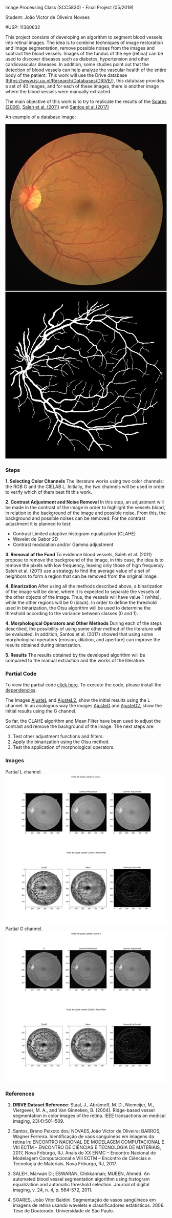 Image Processing Class (SCC5830) - Final Project (05/2019)

Student: João Victor de Oliveira Novaes

#USP: 11360632
 
This project consists of developing an algorithm to segment blood vessels into retinal images. The idea is to combine techniques of image restoration and image segmentation, remove possible noises from the images and subtract the blood vessels. Images of the fundus of the eye (retina) can be used to discover diseases such as diabetes, hypertension and other cardiovascular diseases. In addition, some studies point out that the detection of blood vessels can help analyze the vascular health of the entire body of the patient.  This work will use the Drive database (https://www.isi.uu.nl/Research/Databases/DRIVE/), this database provides a set of 40 images, and for each of these images, there is another image where the blood vessels were manually extracted.

The main objective of this work is to try to replicate the results of the [Soares (2006)](http://www.teses.usp.br/teses/disponiveis/45/45134/tde-24072007-174800/en.php), [Saleh et al. (2011)](https://www.ncbi.nlm.nih.gov/pmc/articles/PMC3138933/) and [Santos et al.(2017)](./1019.pdf)

An example of a database image:

![Not found](./01_original.jpg)
![Not found](./01_manual1.png)

### Steps ###
**1. Selecting Color Channels**
The literature works using two color channels: the RGB G and the CIELAB L. Initially, the two channels will be used in order to verify which of them best fit this work.

**2. Contrast Adjustment and Noise Removal**
In this step, an adjustment will be made in the contrast of the image in order to highlight the vessels blood, in relation to the background of the image and possible noise. From this, the background and possible noises can be removed. For the contrast adjustment it is planned to test:
* Contrast Limited adaptive histogram equalization (CLAHE)
* Wavelet de Gabor 2D
* Contrast modulation and/or Gamma adjustment

**3. Removal of the Fund**
To evidence blood vessels, Saleh et al. (2011) propose to remove the background of the image, in this case, the idea is to remove the pixels with low frequency, leaving only those of high frequency. Saleh et al. (2011) use a strategy to find the average value of a set of neighbors to form a region that can be removed from the original image.

**4. Binarization**
After using all the methods described above, a binarization of the image will be done, where it is expected to separate the vessels of the other objects of the image. Thus, the vessels will have value 1 (white), while the other regions will be 0 (black). In order to define the threshold used in binarization, the Otsu algorithm will be used to determine the threshold according to the variance between classes (0 and 1).

**4. Morphological Operators and Other Methods**
During each of the steps described, the possibility of using some other method of the literature will be evaluated. In addition, Santos et al. (2017) showed that using some morphological operators (erosion, dilation, and aperture) can improve the results obtained during binarization.

**5. Results**
The results obtained by the developed algorithm will be compared to the manual extraction and the works of the literature.

### Partial Code ###

To view the partial code [click here](./Init.py). To execute the code, please install the [dependencies](./requirements.txt). 

The Images [AjusteL](./AjusteL.png) and [AjusteL2](./AjusteL2.png), show the initial results using the L channel. In an analogous way the images [AjusteG](./AjusteG.png) and [AjusteG2](./AjusteG2.png), show the initial results using the G channel.

So far, the CLAHE algorithm and Mean Filter have been used to adjust the contrast and remove the background of the image. The next steps are:

1. Test other adjustment functions and filters.
2. Apply the binarization using the Otsu method.
3. Test the application of morphological operators.

### Images ###

Partial L channel.
![Not found](./AjusteL.png)
![Not found](./AjusteL2.png)
Partial G channel.
![Not found](./AjusteG.png)
![Not found](./AjusteG2.png)
### References ###

1. **DRIVE Dataset Reference**: Staal, J., Abràmoff, M. D., Niemeijer, M., Viergever, M. A., and Van Ginneken, B. (2004). Ridge-based vessel segmentation in color images of the retina. IEEE transactions on medical imaging, 23(4):501–509.

2. Santos, Breno Peixoto dos; NOVAES,João Victor de Oliveira; BARROS, Wagner Ferreira. Identificação de vaos sanguíneos em imagens da retina In: ENCONTRO NACIONAL DE MODELAGEM COMPUTACIONAL E VIII ECTM – ENCONTRO DE CIÊNCIAS E TECNOLOGIA DE MATERIAIS, 2017, Nova Friburgo, RJ. Anais do XX ENMC – Encontro Nacional de Modelagem Computacional e VIII ECTM – Encontro de Ciências e Tecnologia de Materiais. Nova Friburgo, RJ, 2017.

3. SALEH, Marwan D.; ESWARAN, Chikkannan; MUEEN, Ahmed. An automated blood vessel segmentation algorithm using histogram equalization and automatic threshold selection. Journal of digital imaging, v. 24, n. 4, p. 564-572, 2011.

4. SOARES, João Vitor Baldini. Segmentação de vasos sangüíneos em imagens de retina usando wavelets e classificadores estatísticos. 2006. Tese de Doutorado. Universidade de São Paulo.

